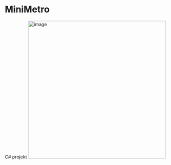 # MiniMetro
C# projekt
<img width="430" alt="image" src="https://github.com/VesnickyTrombonista/MiniMetro/assets/96839052/63af97e5-f376-4322-94a3-a090de4b75e8">
